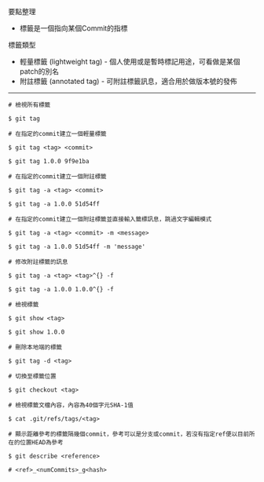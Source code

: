 要點整理
- 標籤是一個指向某個Commit的指標

標籤類型
- 輕量標籤 (lightweight tag) - 個人使用或是暫時標記用途，可看做是某個patch的別名
- 附註標籤 (annotated tag) - 可附註標籤訊息，適合用於做版本號的發佈

---

```
# 檢視所有標籤

$ git tag
```

```
# 在指定的commit建立一個輕量標籤

$ git tag <tag> <commit>

$ git tag 1.0.0 9f9e1ba
```

```
# 在指定的commit建立一個附註標籤

$ git tag -a <tag> <commit>

$ git tag -a 1.0.0 51d54ff

# 在指定的commit建立一個附註標籤並直接輸入籤標訊息，跳過文字編輯模式

$ git tag -a <tag> <commit> -m <message>

$ git tag -a 1.0.0 51d54ff -m 'message'
```

```
# 修改附註標籤的訊息

$ git tag -a <tag> <tag>^{} -f

$ git tag -a 1.0.0 1.0.0^{} -f
```

```
# 檢視標籤

$ git show <tag>

$ git show 1.0.0
```

```
# 刪除本地端的標籤

$ git tag -d <tag>
```

```
# 切換至標籤位置

$ git checkout <tag>
```

```
# 檢視標籤文檔內容，內容為40個字元SHA-1值

$ cat .git/refs/tags/<tag>
```

```
# 顯示距離參考的標籤隔幾個commit，參考可以是分支或commit，若沒有指定ref便以目前所在的位置HEAD為參考

$ git describe <reference>

# <ref>_<numCommits>_g<hash>
```